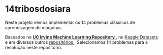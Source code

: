 # 14tribosdosiara
Neste projeto iremos implementar os 14 problemas clássicos de aprendizagem de máquinas

Baseados no  <strong> <a href="https://archive.ics.uci.edu/ml/index.php" target="_blank"> UC Irvine Machine Learning Repository </a> </strong>, no <a href="https://www.kaggle.com/datasets" target="_blank"> Kaggle Datasets </a> e em diversos outros <a href="https://towardsdatascience.com/9-best-places-to-find-machine-learning-datasets-dfdba8af5220" target="_blank">repositórios </a>. Selecionamos 14 problemas para a resolução neste repositório.
